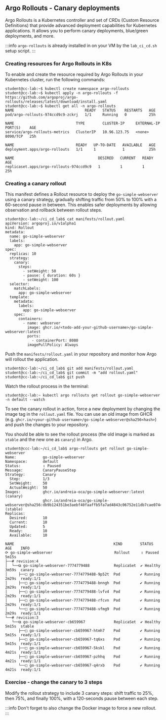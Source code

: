## Argo Rollouts - Canary deployments

Argo Rollouts is a Kubernetes controller and set of CRDs (Custom Resource Definitions) that provide advanced deployment capabilities for Kubernetes applications. It allows you to perform canary deployments, blue/green deployments, and more.

:::info
`argo-rollouts` is already installed in on your VM by the `lab_ci_cd.sh` setup script.
:::

### Creating resources for Argo Rollouts in K8s

To enable and create the resource required by Argo Rollouts in your Kubernetes cluster, run the following commands:

```shell-session
student@cc-lab:~$ kubectl create namespace argo-rollouts
student@cc-lab:~$ kubectl apply -n argo-rollouts -f https://github.com/argoproj/argo-rollouts/releases/latest/download/install.yaml
student@cc-lab:~$ kubectl get all -n argo-rollouts
NAME                                READY   STATUS    RESTARTS   AGE
pod/argo-rollouts-974ccd9c9-zckrj   1/1     Running   0          25h

NAME                            TYPE        CLUSTER-IP     EXTERNAL-IP   PORT(S)    AGE
service/argo-rollouts-metrics   ClusterIP   10.96.123.75   <none>        8090/TCP   25h

NAME                            READY   UP-TO-DATE   AVAILABLE   AGE
deployment.apps/argo-rollouts   1/1     1            1           25h

NAME                                      DESIRED   CURRENT   READY   AGE
replicaset.apps/argo-rollouts-974ccd9c9   1         1         1       25h
```

### Creating a canary rollout

This manifest defines a Rollout resource to deploy the `go-simple-webserver` using a canary strategy, gradually shifting traffic from 50% to 100% with a 60-second pause in between. This enables safer deployments by allowing observation and rollback between rollout steps.

```shell-session
student@cc-lab:~/ci_cd_lab$ cat manifests/rollout.yaml
apiVersion: argoproj.io/v1alpha1
kind: Rollout
metadata:
  name: go-simple-webserver
  labels:
    app: go-simple-webserver
spec:
  replicas: 10
  strategy:
    canary:
      steps:
        - setWeight: 50
        - pause: { duration: 60s }
        - setWeight: 100
  selector:
    matchLabels:
      app: go-simple-webserver
  template:
    metadata:
      labels:
        app: go-simple-webserver
    spec:
      containers:
        - name: webserver
          image: ghcr.io/<todo-add-your-github-username>/go-simple-webserver:latest
          ports:
            - containerPort: 8080
          imagePullPolicy: Always
```

Push the `manifests/rollout.yaml` in your repository and monitor how Argo will rollout the application.

```shell-session
student@cc-lab:~/ci_cd_lab$ git add manifests/rollout.yaml
student@cc-lab:~/ci_cd_lab$ git commit -m "add rollout.yaml"
student@cc-lab:~/ci_cd_lab$ git push
```

Watch the rollout process in the terminal:
```shell-session
student@cc-lab:~ kubectl argo rollouts get rollout go-simple-webserver -n default --watch
```

To see the canary rollout in action, force a new deployment by changing the image tag in the `rollout.yaml` file. You can use an old image from GHCR (e.g. `ghcr.io/<your-github-username>/go-simple-webserver@sha256<hash>`) and push the changes to your repository.

You should be able to see the rollout process (the old image is marked as `stable` and the new one as `canary`) in Argo.

```shell-session
student@ccc-lab:~/ci_cd_lab$ argo-rollouts get rollout go-simple-webserver
Name:            go-simple-webserver
Namespace:       default
Status:          ॥ Paused
Message:         CanaryPauseStep
Strategy:        Canary
  Step:          1/3
  SetWeight:     50
  ActualWeight:  50
Images:          ghcr.io/andreia-oca/go-simple-webserver:latest (canary)
                 ghcr.io/andreia-oca/go-simple-webserver@sha256:db9b124351be3aebf40faaffb5fa7ad4843c06752e11db7cae07447bb708b976 (stable)
Replicas:
  Desired:       10
  Current:       10
  Updated:       5
  Ready:         10
  Available:     10

NAME                                             KIND        STATUS     AGE    INFO
⟳ go-simple-webserver                            Rollout     ॥ Paused   5m15s
├──# revision:4
│  └──⧉ go-simple-webserver-7774779488           ReplicaSet  ✔ Healthy  3m59s  canary
│     ├──□ go-simple-webserver-7774779488-9p52t  Pod         ✔ Running  2m29s  ready:1/1
│     ├──□ go-simple-webserver-7774779488-bnngh  Pod         ✔ Running  2m29s  ready:1/1
│     ├──□ go-simple-webserver-7774779488-lvfv4  Pod         ✔ Running  2m29s  ready:1/1
│     ├──□ go-simple-webserver-7774779488-rfcvn  Pod         ✔ Running  2m29s  ready:1/1
│     └──□ go-simple-webserver-7774779488-vfmg9  Pod         ✔ Running  2m29s  ready:1/1
└──# revision:3
   └──⧉ go-simple-webserver-cb659967             ReplicaSet  ✔ Healthy  5m15s  stable
      ├──□ go-simple-webserver-cb659967-htmh7    Pod         ✔ Running  5m15s  ready:1/1
      ├──□ go-simple-webserver-cb659967-tq6xs    Pod         ✔ Running  5m15s  ready:1/1
      ├──□ go-simple-webserver-cb659967-5kskl    Pod         ✔ Running  4m21s  ready:1/1
      ├──□ go-simple-webserver-cb659967-pzhhq    Pod         ✔ Running  4m21s  ready:1/1
      └──□ go-simple-webserver-cb659967-q4rxb    Pod         ✔ Running  4m21s  ready:1/1
```

### Exercise - change the canary to 3 steps

Modify the rollout strategy to include 3 canary steps: shift traffic to 25%, then 75%, and finally 100%, with a 120-seconds pause between each step.

:::info
Don't forget to also change the Docker image to force a new rollout.
:::
